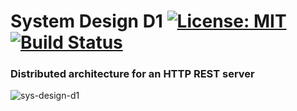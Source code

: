 # System Design D1 [![License: MIT](https://img.shields.io/badge/License-MIT-blue.svg)](https://opensource.org/licenses/MIT) [![Build Status](https://travis-ci.com/shlomnissan/cpprest.svg?token=GH5sGKmy5qUge3L2ogfM&branch=master)](https://travis-ci.com/shlomnissan/cpprest)
### Distributed architecture for an HTTP REST server

![sys-design-d1](https://user-images.githubusercontent.com/3165988/76171444-dbb78b00-6148-11ea-9a58-80ddc6938193.png)
